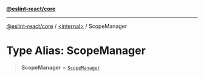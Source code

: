 [**@eslint-react/core**](../../README.md)

***

[@eslint-react/core](../../README.md) / [\<internal\>](../README.md) / ScopeManager

# Type Alias: ScopeManager

> **ScopeManager** = [`ScopeManager`](../classes/ScopeManager.md)
